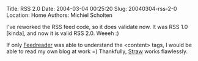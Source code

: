 Title: RSS 2.0
Date: 2004-03-04 00:25:20
Slug: 20040304-rss-2-0
Location: Home
Authors: Michiel Scholten

<p>I've reworked the RSS feed code, so it does validate now. It was RSS 1.0 [kinda], and now it is valid RSS 2.0. Weeeh :)</p>
<p>If only <a href="http://www.feedreader.com/">Feedreader</a> was able to understand the &lt;content&gt; tags, I would be able to read my own blog at work =) Thankfully, <a href="http://www.nongnu.org/straw/">Straw</a> works flawlessly.</p>